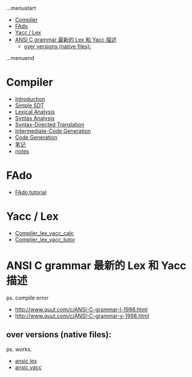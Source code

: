 ...menustart

 - [Compiler](#3bb7c24fcd6eb6468ddc51ea1dfdcee5)
 - [FAdo](#c5aa04468d09d5a81babc195e447e3d2)
 - [Yacc / Lex](#ecef701cf8281ee7177e68fb367afa0f)
 - [ANSI C grammar 最新的 Lex 和 Yacc 描述](#871dc0b519dec2791e731a2658e723ce)
     - [over versions (native files):](#9f02cabfdaf25d406be6bf2cdf4ee4a5)

...menuend


<h2 id="3bb7c24fcd6eb6468ddc51ea1dfdcee5"></h2>

# Compiler

 - [Introduction](https://github.com/mebusy/notes/blob/master/dev_notes/Compiler_Introduction.md)
 - [Simple SDT](https://github.com/mebusy/notes/blob/master/dev_notes/Compiler_2_SimpleSyntax_Directed_Translator.md)
 - [Lexical Analysis](https://github.com/mebusy/notes/blob/master/dev_notes/Compiler3_LexicalAnalysis.md)
 - [Syntax Analysis](https://github.com/mebusy/notes/blob/master/dev_notes/Compiler4_SyntaxAnalysis.md)
 - [Syntax-Directed Translation](https://github.com/mebusy/notes/blob/master/dev_notes/Compiler5_SyntaxDirectedTranslation.md) 
 - [Intermediate-Code Generation](https://github.com/mebusy/notes/blob/master/dev_notes/Compiler6_IntermediateCodeGeneration.md)
 - [Code Generation](https://github.com/mebusy/notes/blob/master/dev_notes/Compiler8_CodeGeneration.md)
 - [笔记](https://github.com/mebusy/notes/blob/master/dev_notes/Compiler_Notes.md)
 - [notes](https://github.com/mebusy/notes/blob/master/dev_notes/compiler_2nd_note.md)


<h2 id="c5aa04468d09d5a81babc195e447e3d2"></h2>

# FAdo 

 - [FAdo tutorial](https://github.com/mebusy/notes/blob/master/dev_notes/FAdo_tutorial.md)


<h2 id="ecef701cf8281ee7177e68fb367afa0f"></h2>

# Yacc / Lex

 - [Compiler_lex_yacc_calc](https://github.com/mebusy/notes/blob/master/dev_notes/Compiler_lex_yacc_calc.md)
 - [Compiler_lex_yacc_tutor](https://github.com/mebusy/notes/blob/master/dev_notes/Compiler_lex_yacc_tutor.md)
 

<h2 id="871dc0b519dec2791e731a2658e723ce"></h2>

# ANSI C grammar 最新的 Lex 和 Yacc 描述

ps. compile error

 - http://www.quut.com/c/ANSI-C-grammar-l-1998.html
 - http://www.quut.com/c/ANSI-C-grammar-y-1998.html

<h2 id="9f02cabfdaf25d406be6bf2cdf4ee4a5"></h2>

## over versions (native files):

ps. works.

 - [ansic lex](https://github.com/mebusy/notes/blob/master/dev_notes/ansic_lex_yacc/ansic.l)
 - [ansic yacc](https://github.com/mebusy/notes/blob/master/dev_notes/ansic_lex_yacc/ansic.y)

